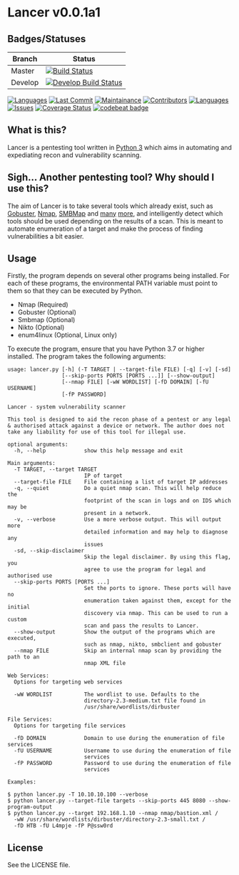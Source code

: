 # Lancer v0.0.1a1

## Badges/Statuses

|Branch|Status|
|---|---|
|Master|[![Build Status](https://travis-ci.com/Stormy102/Lancer.svg?branch=master)](https://travis-ci.com/Stormy102/Lancer) |
|Develop|[![Develop Build Status](https://travis-ci.com/Stormy102/Lancer.svg?branch=develop)](https://travis-ci.com/Stormy102/Lancer)|

[![Languages](https://img.shields.io/github/languages/count/Stormy102/Lancer)]()
[![Last Commit](https://img.shields.io/github/last-commit/Stormy102/Lancer)]()
[![Maintainance](https://img.shields.io/maintenance/yes/2019)]()
[![Contributors](https://img.shields.io/github/contributors/Stormy102/Lancer)]()
[![Languages](https://img.shields.io/github/languages/count/Stormy102/Lancer)]()
[![Issues](https://img.shields.io/github/issues/Stormy102/Lancer)](https://github.com/Stormy102/Lancer/issues)
[![Coverage Status](https://coveralls.io/repos/github/Stormy102/Lancer/badge.svg)](https://coveralls.io/github/Stormy102/Lancer)
[![codebeat badge](https://codebeat.co/badges/10ed4785-93e2-47ad-8504-827f22c74aa1)](https://codebeat.co/projects/github-com-stormy102-lancer-develop)

## What is this?

Lancer is a pentesting tool written in [Python 3](https://www.python.org/) which aims in automating and expediating recon and vulnerability scanning.

## Sigh... Another pentesting tool? Why should I use this?

The aim of Lancer is to take several tools which already exist, such as [Gobuster](https://github.com/OJ/gobuster/), [Nmap](https://github.com/nmap/nmap), [SMBMap](https://github.com/ShawnDEvans/smbmap) and [many](https://github.com/portcullislabs/enum4linux) [more](https://github.com/sullo/nikto), and intelligently detect which tools should be used depending on the results of a scan. This is meant to automate enumeration of a target and make the process of finding vulnerabilities a bit easier.

## Usage

Firstly, the program depends on several other programs being installed. For each of these programs, the environmental PATH variable must point to them so that they can be executed by Python.
* Nmap (Required)
* Gobuster (Optional)
* Smbmap (Optional)
* Nikto (Optional)
* enum4linux (Optional, Linux only)

To execute the program, ensure that you have Python 3.7 or higher installed. The program takes the following arguments:

```text
usage: lancer.py [-h] (-T TARGET | --target-file FILE) [-q] [-v] [-sd]
                 [--skip-ports PORTS [PORTS ...]] [--show-output]
                 [--nmap FILE] [-wW WORDLIST] [-fD DOMAIN] [-fU USERNAME]
                 [-fP PASSWORD]

Lancer - system vulnerability scanner

This tool is designed to aid the recon phase of a pentest or any legal & authorised attack against a device or network. The author does not take any liability for use of this tool for illegal use.

optional arguments:
  -h, --help            show this help message and exit

Main arguments:
  -T TARGET, --target TARGET
                        IP of target
  --target-file FILE    File containing a list of target IP addresses
  -q, --quiet           Do a quiet nmap scan. This will help reduce the
                        footprint of the scan in logs and on IDS which may be
                        present in a network.
  -v, --verbose         Use a more verbose output. This will output more
                        detailed information and may help to diagnose any
                        issues
  -sd, --skip-disclaimer
                        Skip the legal disclaimer. By using this flag, you
                        agree to use the program for legal and authorised use
  --skip-ports PORTS [PORTS ...]
                        Set the ports to ignore. These ports will have no
                        enumeration taken against them, except for the initial
                        discovery via nmap. This can be used to run a custom
                        scan and pass the results to Lancer.
  --show-output         Show the output of the programs which are executed,
                        such as nmap, nikto, smbclient and gobuster
  --nmap FILE           Skip an internal nmap scan by providing the path to an
                        nmap XML file

Web Services:
  Options for targeting web services

  -wW WORDLIST          The wordlist to use. Defaults to the
                        directory-2.3-medium.txt file found in
                        /usr/share/wordlists/dirbuster

File Services:
  Options for targeting file services

  -fD DOMAIN            Domain to use during the enumeration of file services
  -fU USERNAME          Username to use during the enumeration of file
                        services
  -fP PASSWORD          Password to use during the enumeration of file
                        services

Examples:

$ python lancer.py -T 10.10.10.100 --verbose
$ python lancer.py --target-file targets --skip-ports 445 8080 --show-program-output
$ python lancer.py --target 192.168.1.10 --nmap nmap/bastion.xml /
  -wW /usr/share/wordlists/dirbuster/directory-2.3-small.txt /
  -fD HTB -fU L4mpje -fP P@ssw0rd
```
## License

See the LICENSE file. 